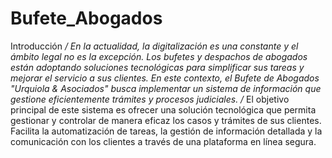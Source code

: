 # Bufete_Abogados
Introducción */
En la actualidad, la digitalización es una constante y el ámbito legal no es la excepción. Los bufetes y despachos de abogados están adoptando soluciones tecnológicas para simplificar sus tareas y mejorar el servicio a sus clientes. En este contexto, el Bufete de Abogados "Urquiola & Asociados" busca implementar un sistema de información que gestione eficientemente trámites y procesos judiciales.
/*
El objetivo principal de este sistema es ofrecer una solución tecnológica que permita gestionar y controlar de manera eficaz los casos y trámites de sus clientes. Facilita la automatización de tareas, la gestión de información detallada y la comunicación con los clientes a través de una plataforma en línea segura.

